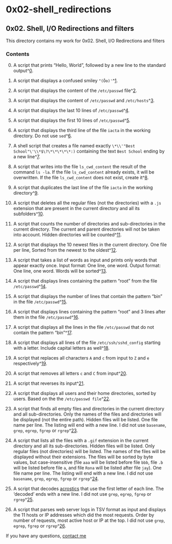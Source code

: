 # 0x02-shell_redirections

## 0x02. Shell, I/O Redirections and filters

This directory contains my work for 0x02. Shell, I/O Redirections and filters

### Contents

0. A script that prints “Hello, World”, followed by a new line to the standard output^[0].

1. A script that displays a confused smiley ```"(Ôo)'```^[1].

2. A script that displays the content of the ```/etc/passwd``` file^[2].

3. A script that displays the content of ```/etc/passwd``` and ```/etc/hosts```^[3].

4. A script that displays the last 10 lines of ```/etc/passwd```^[4].

5. A script that displays the first 10 lines of ```/etc/passwd```^[5].

6. A script that  displays the third line of the file ```iacta``` in the working directory. Do not  use ```sed```^[6].

7. A shell script that creates a file named exactly ```\*\\'"Best School"\'\\*$\?\*\*\*\*\*:)``` containing the text ```Best School``` ending by a new line^[7].

8. A script that writes into the file ```ls_cwd_content``` the result of the command ```ls -la```. If the file ```ls_cwd_content``` already exists, it will be overwritten. If the file ```ls_cwd_content``` does not exist, create it^[8].

9. A script that duplicates the last line of the file ```iacta``` in the working directory^[9].

10. A script that deletes all the regular files (not the directories) with a ```.js``` extension that are present in the current directory and all its subfolders^[10].

11. A script that counts the number of directories and sub-directories in the current directory. The current and parent directories will not be taken into account. Hidden directories will be counted^[11].

12. A script that displays the 10 newest files in the current directory. One file per line, Sorted from the newest to the oldest^[12].

13. A script that takes a list of words as input and prints only words that appear exactly once. Input format: One line, one word. Output format: One line, one word. Words will be sorted^[13].

14. A script that displays lines containing the pattern “root” from the file ```/etc/passwd```^[14].

15. A script that displays the number of lines that contain the pattern “bin” in the file ```/etc/passwd```^[15].

16. A script that displays lines containing the pattern “root” and 3 lines after them in the file ```/etc/passwd```^[16].

17. A script that displays all the lines in the file ```/etc/passwd``` that do not contain the pattern “bin”^[17].

18. A script that displays all lines of the file ```/etc/ssh/sshd_config``` starting with a letter. Include capital letters as well^[18].

19. A script that replaces all characters ```A``` and ```c``` from input to ```Z``` and ```e``` respectively^[19].

20. A script that removes all letters ```c``` and ```C``` from input^[20].

21. A script that reverses its input^[21].

22. A script that displays all users and their home directories, sorted by users. Based on the the ```/etc/passwd file```^[22].

23. A script that finds all empty files and directories in the current directory and all sub-directories. Only the names of the files and directories will be displayed (not the entire path). Hidden files will be listed. One file name per line. The listing will end with a new line. I did not use ```basename```, ```grep```, ```egrep```, ```fgrep``` or ```rgrep```^[23].

24. A script that lists all the files with a ```.gif``` extension in the current directory and all its sub-directories. Hidden files will be listed. Only regular files (not directories) will be listed. The names of the files will be displayed without their extensions. The files will be sorted by byte values, but case-insensitive (file ```aaa``` will be listed before file ```bbb```, file ```.b``` will be listed before file ```a```, and file ```Rona``` will be listed after file ```jay```). One file name per line. The listing will end with a new line. I did not use ```basename```, ```grep```, ```egrep```, ```fgrep``` or ```rgrep```^[24].

25. A script that decodes [acrostics](https://en.wikipedia.org/wiki/Acrostic) that use the first letter of each line. The ‘decoded’ ends with a new line. I did not use ```grep```, ```egrep```, ```fgrep``` or ```rgrep```^[25].

26. A script that parses web server logs in TSV format as input and displays the 11 hosts or IP addresses which did the most requests. Order by number of requests, most active host or IP at the top. I did not use ```grep```, ```egrep```, ```fgrep``` or ```rgrep```^[26].

If you have any questions, [contact me](https://www.linkedin.com/in/ianonjuguna)

[0]: https://github.com/IanoNjuguna/alx-system_engineering-devops/blob/main/0x02-shell_redirections/0-hello_world

[1]: https://github.com/IanoNjuguna/alx-system_engineering-devops/blob/main/0x02-shell_redirections/1-confused_smiley

[2]: https://github.com/IanoNjuguna/alx-system_engineering-devops/blob/main/0x02-shell_redirections/2-hellofile

[3]: https://github.com/IanoNjuguna/alx-system_engineering-devops/blob/main/0x02-shell_redirections/3-twofiles

[4]: https://github.com/IanoNjuguna/alx-system_engineering-devops/blob/main/0x02-shell_redirections/4-lastlines

[5]: https://github.com/IanoNjuguna/alx-system_engineering-devops/blob/main/0x02-shell_redirections/5-firstlines

[6]: https://github.com/IanoNjuguna/alx-system_engineering-devops/blob/main/0x02-shell_redirections/6-third_line

[7]: https://github.com/IanoNjuguna/alx-system_engineering-devops/blob/main/0x02-shell_redirections/7-file

[8]: https://github.com/IanoNjuguna/alx-system_engineering-devops/blob/main/0x02-shell_redirections/8-cwd_state

[9]: https://github.com/IanoNjuguna/alx-system_engineering-devops/blob/main/0x02-shell_redirections/9-duplicate_last_line

[10]: https://github.com/IanoNjuguna/alx-system_engineering-devops/blob/main/0x02-shell_redirections/10-no_more_js

[11]: https://github.com/IanoNjuguna/alx-system_engineering-devops/blob/main/0x02-shell_redirections/11-directories

[12]: https://github.com/IanoNjuguna/alx-system_engineering-devops/blob/main/0x02-shell_redirections/12-newest_files

[13]: https://github.com/IanoNjuguna/alx-system_engineering-devops/blob/main/0x02-shell_redirections/13-unique

[14]: https://github.com/IanoNjuguna/alx-system_engineering-devops/blob/main/0x02-shell_redirections/14-findthatword

[15]: https://github.com/IanoNjuguna/alx-system_engineering-devops/blob/main/0x02-shell_redirections/15-countthatword

[16]: https://github.com/IanoNjuguna/alx-system_engineering-devops/blob/main/0x02-shell_redirections/16-whatsnext

[17]: https://github.com/IanoNjuguna/alx-system_engineering-devops/blob/main/0x02-shell_redirections/17-hidethisword

[18]: https://github.com/IanoNjuguna/alx-system_engineering-devops/blob/main/0x02-shell_redirections/18-letteronly

[19]: https://github.com/IanoNjuguna/alx-system_engineering-devops/blob/main/0x02-shell_redirections/19-AZ

[20]: https://github.com/IanoNjuguna/alx-system_engineering-devops/blob/main/0x02-shell_redirections/20-hiago

[21]: https://github.com/IanoNjuguna/alx-system_engineering-devops/blob/main/0x02-shell_redirections/21-reverse

[22]: https://github.com/IanoNjuguna/alx-system_engineering-devops/blob/main/0x02-shell_redirections/22-users_and_homes

[23]: https://github.com/IanoNjuguna/alx-system_engineering-devops/blob/main/0x02-shell_redirections/100-empty_casks

[24]: https://github.com/IanoNjuguna/alx-system_engineering-devops/blob/main/0x02-shell_redirections/101-gifs

[25]: https://github.com/IanoNjuguna/alx-system_engineering-devops/blob/main/0x02-shell_redirections/102-acrostic

[26]: https://github.com/IanoNjuguna/alx-system_engineering-devops/blob/main/0x02-shell_redirections/103-the_biggest_fan